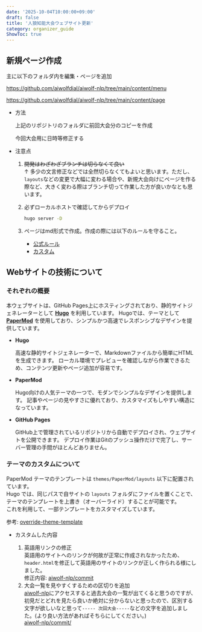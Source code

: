 ```yaml
---
date: '2025-10-04T10:00:00+09:00'
draft: false
title: '人狼知能大会ウェブサイト更新'
category: organizer_guide
ShowToc: true
---
```


## 新規ページ作成

主に以下のフォルダ内を編集・ページを追加

https://github.com/aiwolfdial/aiwolf-nlp/tree/main/content/menu

https://github.com/aiwolfdial/aiwolf-nlp/tree/main/content/page

- 方法
    <!-- ToDo: hugo newで作成する方法の説明を書く -->
    上記のリポジトリのフォルダに前回大会分のコピーを作成

    今回大会用に日時等修正する

- 注意点

    1. ~~開発はわざわざブランチは切らなくて良い~~ \
        ↑ 多少の文言修正などでは全然切らなくてもよいと思います。ただし、`layouts`などの変更で大幅に変わる場合や、新規大会向けにページを作る際など、大きく変わる際はブランチ切って作業した方が良いかなとも思います。
    1. 必ずローカルホストで確認してからデプロイ

        ```bash
        hugo server -D
        ```

    1. ページはmd形式で作成。作成の際には以下のルールを守ること。
        - [公式ルール](https://raw.githubusercontent.com/DavidAnson/markdownlint/main/doc/Rules.md)
        - [カスタム](https://github.com/aiwolfdial/aiwolf-nlp/blob/main/config/custom.markdownlint.jsonc)

## Webサイトの技術について
<!-- ざっくり説明してチャッピーに書いてもらいました。 -->
<!-- ToDo: 設定項目についての説明を書く -->

### それぞれの概要

本ウェブサイトは、GitHub Pages上にホスティングされており、静的サイトジェネレーターとして [**Hugo**](https://gohugo.io) を利用しています。
Hugoでは、テーマとして [**PaperMod**](https://adityatelange.github.io/hugo-PaperMod) を使用しており、シンプルかつ高速でレスポンシブなデザインを提供しています。

- **Hugo**

    高速な静的サイトジェネレーターで、Markdownファイルから簡単にHTMLを生成できます。
    ローカル環境でプレビューを確認しながら作業できるため、コンテンツ更新やページ追加が容易です。

- **PaperMod**

    Hugo向けの人気テーマの一つで、モダンでシンプルなデザインを提供します。
    記事やページの見やすさに優れており、カスタマイズもしやすい構造になっています。

- **GitHub Pages**

    GitHub上で管理されているリポジトリから自動でデプロイされ、ウェブサイトを公開できます。
    デプロイ作業はGitのプッシュ操作だけで完了し、サーバー管理の手間がほとんどありません。

### テーマのカスタムについて

PaperMod テーマのテンプレートは `themes/PaperMod/layouts` 以下に配置されています。\
Hugo では、同じパスで自サイトの `layouts` フォルダにファイルを置くことで、テーマのテンプレートを上書き（オーバーライド）することが可能です。\
これを利用して、一部テンプレートをカスタマイズしています。

参考: [override-theme-template](https://adityatelange.github.io/hugo-PaperMod/posts/papermod/papermod-faq/#override-theme-template)

- カスタムした内容

    1. 英語用リンクの修正 \
        英語用のサイトへのリンクが何故が正常に作成されなかったため、`header.html`を修正して英語用のサイトのリンクが正しく作られる様にしました。\
        修正内容: [aiwolf-nlp/commit](https://github.com/aiwolfdial/aiwolf-nlp/commit/2a192007eb1a70265dd562c48b42392fae9361d3)
    1. 大会一覧を見やすくするための区切りを追加\
        [aiwolf-nlp](https://aiwolfdial.github.io/aiwolf-nlp/)にアクセスすると過去大会の一覧が出てくると思うのですが、初見だとどれを見たら良いか絶対に分からないと思ったので、区別する文字が欲しいなと思って`----- 次回大会-----`などの文字を追加しました。(より良い方法があればそちらにしてください。)\
        [aiwolf-nlp/commit/](https://github.com/aiwolfdial/aiwolf-nlp/commit/eb0145ae0752977fc004b5d0c0f45d1816f9edde#diff-d1e7544294c58d71d0a3493b08bc1552015d5e88dfcfefac92cf48c42011a1f1R93)
